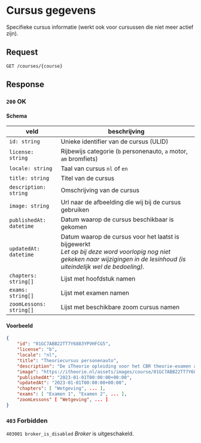 # Cursus gegevens
Specifieke cursus informatie (werkt ook voor cursussen die niet meer actief zijn).

## Request
```http
GET /courses/{course}
```

## Response
### `200` OK
#### Schema
| veld                    | beschrijving                                                                                                                                                                   |
|-------------------------|--------------------------------------------------------------------------------------------------------------------------------------------------------------------------------|
| `id: string`            | Unieke identifier van de cursus (ULID)                                                                                                                                         |
| `license: string`       | Rijbewijs categorie (`b` personenauto, `a` motor, `am` bromfiets)                                                                                                              |
| `locale: string`        | Taal van cursus `nl` of `en`                                                                                                                                                   |
| `title: string`         | Titel van de cursus                                                                                                                                                            |
| `description: string`   | Omschrijving van de cursus                                                                                                                                                     |
| `image: string`         | Url naar de afbeelding die wij bij de cursus gebruiken                                                                                                                         |
| `publishedAt: datetime` | Datum waarop de cursus beschikbaar is gekomen                                                                                                                                  |
| `updatedAt: datetime`   | Datum waarop de cursus voor het laatst is bijgewerkt<br>_Let op bij deze word voorlopig nog niet gekeken naar wijzigingen in de lesinhoud (is uiteindelijk wel de bedoeling)._ |
| `chapters: string[]`    | Lijst met hoofdstuk namen                                                                                                                                                      |
| `exams: string[]`       | Lijst met examen namen                                                                                                                                                         |
| `zoomLessons: string[]` | Lijst met beschikbare zoom cursus namen                                                                                                                                        |

#### Voorbeeld
```json
{
    "id": "01GC7ABB22TT7Y6883YPVHFCG5",
    "license": "b",
    "locale": "nl",
    "title": "Theoriecursus personenauto",
    "description": "De iTheorie opleiding voor het CBR theorie-examen auto bestaat uit een leergedeelte, 8 theorielessen via een livestream en maar liefst 50 oefenexamens.\niTheorie is een innovatieve leermethode die is afgestemd op de behoeften en het leertempo van de cursist. Met de interactieve leermiddelen, boeiende video's en realistische oefenexamens leer je op een leuke en efficiënte manier alle verkeerstheorie.\nOns platform is 24/7 beschikbaar, zodat er op elk moment en overal geleerd kan worden.",
    "image": "https://itheorie.nl/assets/images/course/01GC7ABB22TT7Y6883YPVHFCG5.jpg",
    "publishedAt": "2023-01-01T00:00:00+00:00",
    "updatedAt": "2023-01-01T00:00:00+00:00",
    "chapters": [ "Wetgeving", ... ],
    "exams": [ "Examen 1", "Examen 2", ... ],
    "zoomLessons" [ "Wetgeving", ... ]
}
```

### `403` Forbidden
`403001 broker_is_disabled`
<dfn>Broker</dfn> is uitgeschakeld.
